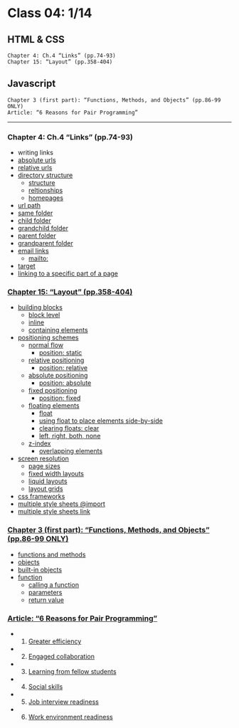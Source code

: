 # Class 04: 1/14

## HTML & CSS
    Chapter 4: Ch.4 “Links” (pp.74-93)
    Chapter 15: “Layout” (pp.358-404)



## Javascript
    Chapter 3 (first part): “Functions, Methods, and Objects” (pp.86-99 ONLY)
    Article: “6 Reasons for Pair Programming”
---

### Chapter 4: Ch.4 “Links” (pp.74-93)
  - writing links <a href>
  - absolute urls
  - relative urls
  - directory structure
    - structure
    - reltionships
    - homepages
  - url path
  - same folder
  - child folder
  - grandchild folder
  - parent folder
  - grandparent folder
  - email links 
    - mailto:
  - target
  - linking to a specific part of a page

### Chapter 15: “Layout” (pp.358-404)
  - building blocks
    - block level
    - inline
    - containing elements
  - positioning schemes
    - normal flow
      - position: static
    - relative positioning
      - position: relative
    - absolute positioning
      - position: absolute
    - fixed positioning
      - position: fixed
    - floating elements
      - float
      - using float to place elements side-by-side
      - clearing floats: clear
      - left, right, both, none
    - z-index
      - overlapping elements
  - screen resolution
    - page sizes
    - fixed width layouts
    - liquid layouts
    - layout grids
  - css frameworks
  - multiple style sheets @import
  - multiple style sheets link

### Chapter 3 (first part): “Functions, Methods, and Objects” (pp.86-99 ONLY)
  - functions and methods
  - objects
  - built-in objects
  - function
    - calling a function
    - parameters
    - return value

### Article: “6 Reasons for Pair Programming”
  - 1. Greater efficiency
  - 2. Engaged collaboration
  - 3. Learning from fellow students
  - 4. Social skills
  - 5. Job interview readiness
  - 6. Work environment readiness